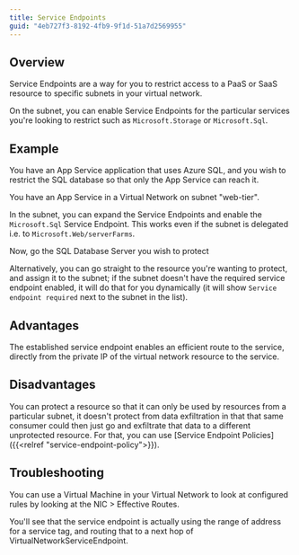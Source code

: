 ```yaml
---
title: Service Endpoints
guid: "4eb727f3-8192-4fb9-9f1d-51a7d2569955"
---
```


## Overview

Service Endpoints are a way for you to restrict access to a PaaS or SaaS resource to specific subnets in your virtual network.

On the subnet, you can enable Service Endpoints for the particular services you're looking to restrict such as `Microsoft.Storage` or `Microsoft.Sql`.

## Example

You have an App Service application that uses Azure SQL, and you wish to restrict the SQL database so that only the App Service can reach it.

You have an App Service in a Virtual Network on subnet "web-tier".

In the subnet, you can expand the Service Endpoints and enable the `Microsoft.Sql` Service Endpoint. This works even if the subnet is delegated i.e. to `Microsoft.Web/serverFarms`.

Now, go the SQL Database Server you wish to protect

Alternatively, you can go straight to the resource you're wanting to protect, and assign it to the subnet; if the subnet doesn't have the required service endpoint enabled, it will do that for you dynamically (it will show `Service endpoint required` next to the subnet in the list).

## Advantages

The established service endpoint enables an efficient route to the service, directly from the private IP of the virtual network resource to the service.

## Disadvantages

You can protect a resource so that it can only be used by resources from a particular subnet, it doesn't protect from data exfiltration in that that same consumer could then just go and exfiltrate that data to a different unprotected resource. For that, you can use [Service Endpoint Policies]({{<relref "service-endpoint-policy">}}).

## Troubleshooting

You can use a Virtual Machine in your Virtual Network to look at configured rules by looking at the NIC > Effective Routes.

You'll see that the service endpoint is actually using the range of address for a service tag, and routing that to a next hop of VirtualNetworkServiceEndpoint.
